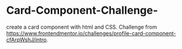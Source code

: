 # Card-Component-Challenge-

create a card component with html and CSS. Challenge from https://www.frontendmentor.io/challenges/profile-card-component-cfArpWshJ/intro. 

